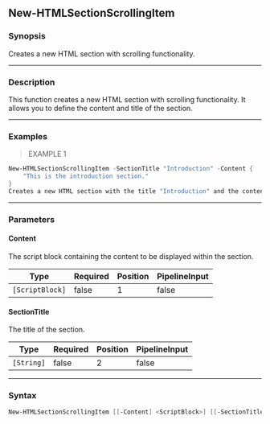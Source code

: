 New-HTMLSectionScrollingItem
----------------------------

### Synopsis
Creates a new HTML section with scrolling functionality.

---

### Description

This function creates a new HTML section with scrolling functionality. It allows you to define the content and title of the section.

---

### Examples
> EXAMPLE 1

```PowerShell
New-HTMLSectionScrollingItem -SectionTitle "Introduction" -Content {
    "This is the introduction section."
}
Creates a new HTML section with the title "Introduction" and the content "This is the introduction section."
```

---

### Parameters
#### **Content**
The script block containing the content to be displayed within the section.

|Type           |Required|Position|PipelineInput|
|---------------|--------|--------|-------------|
|`[ScriptBlock]`|false   |1       |false        |

#### **SectionTitle**
The title of the section.

|Type      |Required|Position|PipelineInput|
|----------|--------|--------|-------------|
|`[String]`|false   |2       |false        |

---

### Syntax
```PowerShell
New-HTMLSectionScrollingItem [[-Content] <ScriptBlock>] [[-SectionTitle] <String>] [<CommonParameters>]
```
